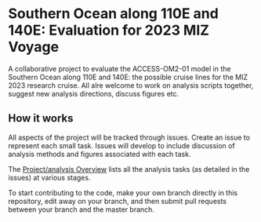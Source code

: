 # Southern Ocean along 110E and 140E: Evaluation for 2023 MIZ Voyage
  
A collaborative project to evaluate the ACCESS-OM2-01 model in the Southern Ocean along 110E and 140E: the possible cruise lines for the MIZ 2023 research cruise. All alre welcome to work on analysis scripts together, suggest new analysis directions, discuss figures etc.

## How it works
All aspects of the project will be tracked through issues. Create an issue to represent each small task. Issues will develop to include discussion of analysis methods and figures associated with each task.

The [Project/analysis Overview](https://github.com/PaulSpence/MIZ2023Voyage/projects/1) lists all the analysis tasks (as detailed in the issues) at various stages.

To start contributing to the code, make your own branch directly in this repository, edit away on your branch, and then submit pull requests between your branch and the master branch.

